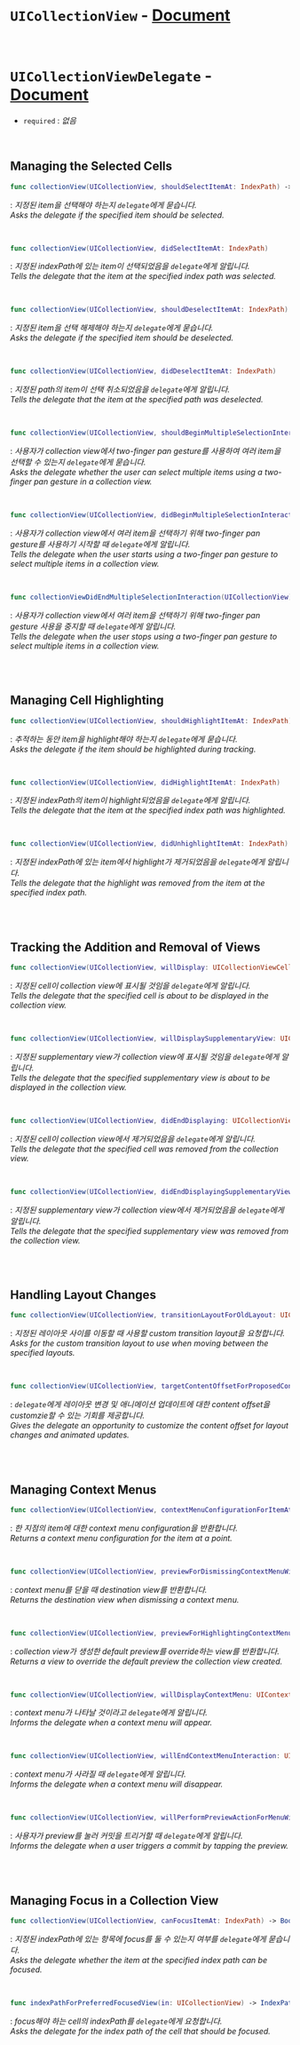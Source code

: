 # `UICollectionView` - [Document](https://developer.apple.com/documentation/uikit/uicollectionview)

<br>

# `UICollectionViewDelegate` - [Document](https://developer.apple.com/documentation/uikit/uicollectionviewdelegate)

- `required` : *없음*

<br>

## Managing the Selected Cells

```swift
func collectionView(UICollectionView, shouldSelectItemAt: IndexPath) -> Bool
```
: *지정된 item을 선택해야 하는지 `delegate`에게 묻습니다.*
<br>*Asks the delegate if the specified item should be selected.*

<br>

```swift
func collectionView(UICollectionView, didSelectItemAt: IndexPath)
```
: *지정된 indexPath에 있는 item이 선택되었음을 `delegate`에게 알립니다.*
<br>*Tells the delegate that the item at the specified index path was selected.*

<br>

```swift
func collectionView(UICollectionView, shouldDeselectItemAt: IndexPath) -> Bool
```
: *지정된 item을 선택 해제해야 하는지 `delegate`에게 묻습니다.*
<br>*Asks the delegate if the specified item should be deselected.*

<br>

```swift
func collectionView(UICollectionView, didDeselectItemAt: IndexPath)
```
: *지정된 path의 item이 선택 취소되었음을 `delegate`에게 알립니다.*
<br>*Tells the delegate that the item at the specified path was deselected.*

<br>

```swift
func collectionView(UICollectionView, shouldBeginMultipleSelectionInteractionAt: IndexPath) -> Bool
```
: *사용자가 collection view에서 two-finger pan gesture를 사용하여 여러 item을 선택할 수 있는지 `delegate`에게 묻습니다.*
<br>*Asks the delegate whether the user can select multiple items using a two-finger pan gesture in a collection view.*

<br>

```swift
func collectionView(UICollectionView, didBeginMultipleSelectionInteractionAt: IndexPath)
```
: *사용자가 collection view에서 여러 item을 선택하기 위해 two-finger pan gesture를 사용하기 시작할 때 `delegate`에게 알립니다.*
<br>*Tells the delegate when the user starts using a two-finger pan gesture to select multiple items in a collection view.*

<br>

```swift
func collectionViewDidEndMultipleSelectionInteraction(UICollectionView)
```
: *사용자가 collection view에서 여러 item을 선택하기 위해 two-finger pan gesture 사용을 중지할 때 `delegate`에게 알립니다.*
<br>*Tells the delegate when the user stops using a two-finger pan gesture to select multiple items in a collection view.*

<br>
<br>

## Managing Cell Highlighting

```swift
func collectionView(UICollectionView, shouldHighlightItemAt: IndexPath) -> Bool
```
: *추적하는 동안 item을 highlight해야 하는지 `delegate`에게 묻습니다.*
<br>*Asks the delegate if the item should be highlighted during tracking.*

<br>

```swift
func collectionView(UICollectionView, didHighlightItemAt: IndexPath)
```
: *지정된 indexPath의 item이 highlight되었음을 `delegate`에게 알립니다.*
<br>*Tells the delegate that the item at the specified index path was highlighted.*

<br>

```swift
func collectionView(UICollectionView, didUnhighlightItemAt: IndexPath)
```
: *지정된 indexPath에 있는 item에서 highlight가 제거되었음을 `delegate`에게 알립니다.*
<br>*Tells the delegate that the highlight was removed from the item at the specified index path.*


<br>
<br>

## Tracking the Addition and Removal of Views

```swift
func collectionView(UICollectionView, willDisplay: UICollectionViewCell, forItemAt: IndexPath)
```
: *지정된 cell이 collection view에 표시될 것임을 `delegate`에게 알립니다.*
<br>*Tells the delegate that the specified cell is about to be displayed in the collection view.*

<br>

```swift
func collectionView(UICollectionView, willDisplaySupplementaryView: UICollectionReusableView, forElementKind: String, at: IndexPath)
```
: *지정된 supplementary view가 collection view에 표시될 것임을 `delegate`에게 알립니다.*
<br>*Tells the delegate that the specified supplementary view is about to be displayed in the collection view.*

<br>

```swift
func collectionView(UICollectionView, didEndDisplaying: UICollectionViewCell, forItemAt: IndexPath)
```
: *지정된 cell이 collection view에서 제거되었음을 `delegate`에게 알립니다.*
<br>*Tells the delegate that the specified cell was removed from the collection view.*

<br>

```swift
func collectionView(UICollectionView, didEndDisplayingSupplementaryView: UICollectionReusableView, forElementOfKind: String, at: IndexPath)
```
: *지정된 supplementary view가 collection view에서 제거되었음을 `delegate`에게 알립니다.*
<br>*Tells the delegate that the specified supplementary view was removed from the collection view.*

<br>
<br>

## Handling Layout Changes

```swift
func collectionView(UICollectionView, transitionLayoutForOldLayout: UICollectionViewLayout, newLayout: UICollectionViewLayout) -> UICollectionViewTransitionLayout
```
: *지정된 레이아웃 사이를 이동할 때 사용할 custom transition layout을 요청합니다.*
<br>*Asks for the custom transition layout to use when moving between the specified layouts.*

<br>

```swift
func collectionView(UICollectionView, targetContentOffsetForProposedContentOffset: CGPoint) -> CGPoint
```
: *`delegate`에게 레이아웃 변경 및 애니메이션 업데이트에 대한 content offset을 customzie할 수 있는 기회를 제공합니다.*
<br>*Gives the delegate an opportunity to customize the content offset for layout changes and animated updates.*

<br>
<br>

## Managing Context Menus

```swift
func collectionView(UICollectionView, contextMenuConfigurationForItemAt: IndexPath, point: CGPoint) -> UIContextMenuConfiguration?
```
: *한 지점의 item에 대한 context menu configuration을 반환합니다.*
<br>*Returns a context menu configuration for the item at a point.*

<br>

```swift
func collectionView(UICollectionView, previewForDismissingContextMenuWithConfiguration: UIContextMenuConfiguration) -> UITargetedPreview?
```
: *context menu를 닫을 때 destination view를 반환합니다.*
<br>*Returns the destination view when dismissing a context menu.*

<br>

```swift
func collectionView(UICollectionView, previewForHighlightingContextMenuWithConfiguration: UIContextMenuConfiguration) -> UITargetedPreview?
```
: *collection view가 생성한 default preview를 override하는 view를 반환합니다.*
<br>*Returns a view to override the default preview the collection view created.*

<br>

```swift
func collectionView(UICollectionView, willDisplayContextMenu: UIContextMenuConfiguration, animator: UIContextMenuInteractionAnimating?)
```
: *context menu가 나타날 것이라고 `delegate`에게 알립니다.*
<br>*Informs the delegate when a context menu will appear.*

<br>

```swift
func collectionView(UICollectionView, willEndContextMenuInteraction: UIContextMenuConfiguration, animator: UIContextMenuInteractionAnimating?)
```
: *context menu가 사라질 때 `delegate`에게 알립니다.*
<br>*Informs the delegate when a context menu will disappear.*


<br>

```swift
func collectionView(UICollectionView, willPerformPreviewActionForMenuWith: UIContextMenuConfiguration, animator: UIContextMenuInteractionCommitAnimating)
```
: *사용자가 preview를 눌러 커밋을 트리거할 때 `delegate`에게 알립니다.*
<br>*Informs the delegate when a user triggers a commit by tapping the preview.*

<br>
<br>

## Managing Focus in a Collection View

```swift
func collectionView(UICollectionView, canFocusItemAt: IndexPath) -> Bool
```
: *지정된 indexPath에 있는 항목에 focus를 둘 수 있는지 여부를 `delegate`에게 묻습니다.*
<br>*Asks the delegate whether the item at the specified index path can be focused.*


<br>

```swift
func indexPathForPreferredFocusedView(in: UICollectionView) -> IndexPath?
```
: *focus해야 하는 cell의 indexPath를 `delegate`에게 요청합니다.*
<br>*Asks the delegate for the index path of the cell that should be focused.*

<br>